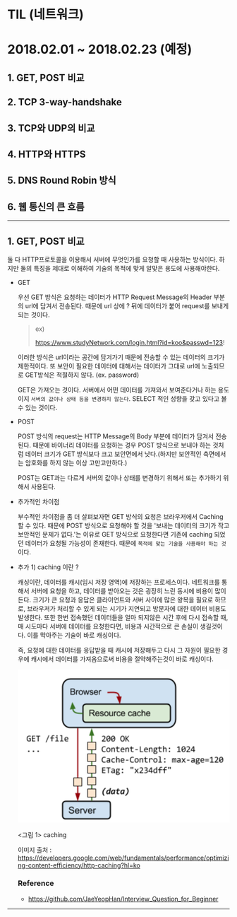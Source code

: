 # TIL (네트워크)

# 2018.02.01 ~ 2018.02.23 (예정)

## 1. GET, POST 비교

## 2. TCP 3-way-handshake

## 3. TCP와 UDP의 비교

## 4. HTTP와 HTTPS

## 5. DNS Round Robin 방식

## 6. 웹 통신의 큰 흐름

---
## 1. GET, POST 비교

둘 다 HTTP프로토콜을 이용해서 서버에 무엇인가를 요청할 때 사용하는 방식이다. 하지만 둘의 특징을 제대로 이해하여 기술의 목적에 맞게 알맞은 용도에 사용해야한다.

- GET

  우선 GET 방식은 요청하는 데이터가 HTTP Request Message의 Header 부분의 url에 담겨서 전송된다. 때문에 url 상에 ? 뒤에 데이터가 붙어 request를 보내게 되는 것이다.
  > ex)
  >
  > https://www.studyNetwork.com/login.html?id=koo&passwd=123!

  이러한 방식은 url이라는 공간에 담겨가기 때문에 전송할 수 있는 데이터의 크기가 제한적이다. 또 보안이 필요한 데이터에 대해서는 데이터가 그대로 url에 노출되므로 GET방식은 적절하지 않다. (ex. password)

  GET은 가져오는 것이다. 서버에서 어떤 데이터를 가져와서 보여준다거나 하는 용도이지 `서버의 값이나 상태 등을 변경하지 않는다`. SELECT 적인 성향을 갖고 있다고 볼 수 있는 것이다.

- POST

  POST 방식의 request는 HTTP Message의 Body 부분에 데이터가 담겨서 전송된다. 때문에 바이너리 데이터를 요청하는 경우 POST 방식으로 보내야 하는 것처럼 데이터 크기가 GET 방식보다 크고 보안면에서 낫다.(하지만 보안적인 측면에서는 암호화를 하지 않는 이상 고만고만하다.)

  POST는 GET과는 다르게 서버의 값이나 상태를 변경하기 위해서 또는 추가하기 위해서 사용된다.

- 추가적인 차이점

  부수적인 차이점을 좀 더 살펴보자면 GET 방식의 요청은 브라우저에서 Caching 할 수 있다. 때문에 POST 방식으로 요청해야 할 것을 '보내는 데이터의 크기가 작고 보안적인 문제가 없다.'는 이유로 GET 방식으로 요청한다면 기존에 caching 되었던 데이터가 요청될 가능성이 존재한다. 때문에 `목적에 맞는 기술을 사용해야 하는 것`이다.

- 추가 1) caching 이란 ?

  캐싱이란, 데이터를 캐시(임시 저장 영역)에 저장하는 프로세스이다. 네트워크를 통해서 서버에
  요청을 하고, 데이터를 받아오는 것은 굉장히 느린 동시에 비용이 많이 든다. 크기가 큰 요청과
  응답은 클라이언트와 서버 사이에 많은 왕복을 필요로 하므로, 브라우저가 처리할 수 있게 되는 시기가 지연되고 방문자에 대한 데이터 비용도 발생한다. 또한 한번 접속했던 데이터들을 얼마
  되지않은 시간 후에 다시 접속할 때, 매 시도마다 서버에 데이터를 요청한다면, 비용과 시간적으로 큰 손실이 생길것이다. 이를 막아주는 기술이 바로 캐싱이다.

  즉, 요청에 대한 데이터를 응답받을 때 캐시에 저장해두고 다시 그 자원이 필요한 경우에 캐시에서 데이터를 가져옴으로써 비용을 절약해주는것이 바로 캐싱이다.

  ![Image](./caching.png)

  <그림 1> caching

  이미지 출처 : https://developers.google.com/web/fundamentals/performance/optimizing-content-efficiency/http-caching?hl=ko

  ### Reference

  - https://github.com/JaeYeopHan/Interview_Question_for_Beginner
---
